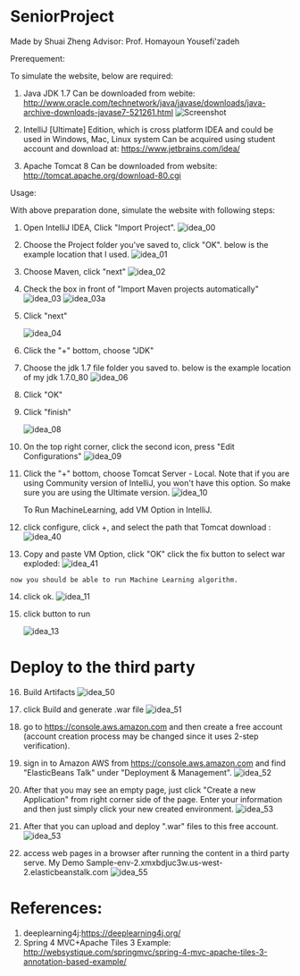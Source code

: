 # SeniorProject
Made by Shuai Zheng Advisor: Prof. Homayoun Yousefi'zadeh

Prerequement:


To simulate the website, below are required:

1. Java JDK 1.7
    Can be downloaded from webite: 
    http://www.oracle.com/technetwork/java/javase/downloads/java-archive-downloads-javase7-521261.html
    ![Screenshot](https://cloud.githubusercontent.com/assets/23114334/21918854/6b1d50d8-d90a-11e6-9f40-eef8acdaa23f.png)
   
2. IntelliJ [Ultimate] Edition, which is cross platform IDEA and could be used in Windows, Mac, Linux system
    Can be acquired using student account and download at:
    https://www.jetbrains.com/idea/

3. Apache Tomcat 8
    Can be downloaded from website:
    http://tomcat.apache.org/download-80.cgi
  
Usage:


With above preparation done, simulate the website with following steps:


1.  Open IntelliJ IDEA, Click "Import Project".
    ![idea_00](https://cloud.githubusercontent.com/assets/23114334/21919800/08b9a5f6-d912-11e6-8427-1ae2bb9c61ad.png)

2.  Choose the Project folder you've saved to, click "OK".
    below is the example location that I used.
    ![idea_01](https://cloud.githubusercontent.com/assets/23114334/21919819/211a6b30-d912-11e6-9244-00bc0618fbdc.png)

3.  Choose Maven, click "next"
    ![idea_02](https://cloud.githubusercontent.com/assets/23114334/21919879/6f392626-d912-11e6-8b04-2001fc08cf5d.png)

4.  Check the box in front of "Import Maven projects automatically"
    ![idea_03](https://cloud.githubusercontent.com/assets/23114334/21919891/7994532a-d912-11e6-9a75-805b9716a0c4.png)
    ![idea_03a](https://cloud.githubusercontent.com/assets/23114334/21919910/8a92d57a-d912-11e6-9930-04006ef44fea.png)

5.  Click "next"

    ![idea_04](./img/1.png)

6.  Click the "+" bottom, choose "JDK"


7.  Choose the jdk 1.7 file folder you saved to.
        below is the example location of my jdk 1.7.0_80
        ![idea_06](https://cloud.githubusercontent.com/assets/23114334/21919952/eed99938-d912-11e6-9c19-124d4f84600f.png)

8.  Click "OK"

9.  Click "finish"

    ![idea_08](./img/3.png)

10. On the top right corner, click the second icon, press "Edit Configurations"
    ![idea_09](https://cloud.githubusercontent.com/assets/23114334/21919988/2d9a51d0-d913-11e6-97ed-d0be819947b7.png)

11. Click the "+" bottom, choose Tomcat Server - Local.
    Note that if you are using Community version of IntelliJ, you won't have this option.
    So make sure you are using the Ultimate version.
    ![idea_10](./img/4.png)

    To Run MachineLearning, add VM Option in IntelliJ.

12.  click configure, click +, and select the path that Tomcat download :
    ![idea_40](./img/5.png)

13.  Copy and paste VM Option, click "OK"
click the fix button to select war exploded:
    ![idea_41](./img/20.png)

    now you should be able to run Machine Learning algorithm.

14. click ok.
    ![idea_11](./img/7.png)

15. click button to run

    ![idea_13](./img/8.png)

# Deploy to the third party
16. Build Artifacts
    ![idea_50](./img/50.png)

17. click Build and generate .war file
    ![idea_51](./img/51.png)

18. go to https://console.aws.amazon.com and then create a free account (account creation process may be changed since it uses 2-step verification).

19. sign in to Amazon AWS from https://console.aws.amazon.com and find "ElasticBeans Talk" under "Deployment & Management".
    ![idea_52](./img/52.png)


20. After that you may see an empty page, just click "Create a new Application" from right corner side of the page. Enter your information and then just simply click your new created environment.
    ![idea_53](./img/53.png)
    

21. After that you can upload and deploy ".war" files to this free account.
    ![idea_53](./img/54.png)
    
22. access web pages in a browser after running the content in a third party serve. My Demo  Sample-env-2.xmxbdjuc3w.us-west-2.elasticbeanstalk.com 
    ![idea_55](./img/70.png)




# References:
    
1. deeplearning4j:https://deeplearning4j.org/
2. Spring 4 MVC+Apache Tiles 3 Example: http://websystique.com/springmvc/spring-4-mvc-apache-tiles-3-annotation-based-example/


